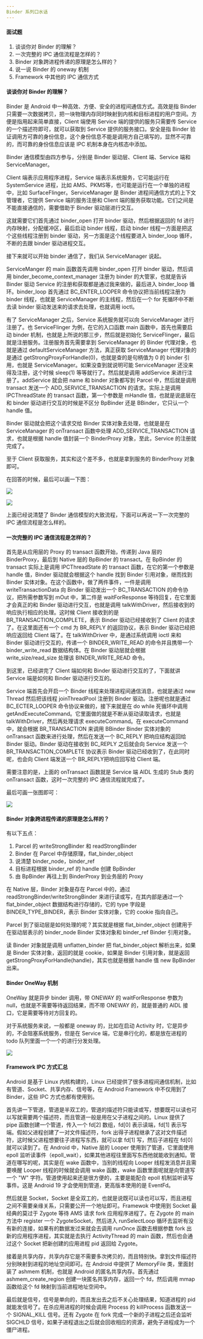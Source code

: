 ```yaml
---
Binder 系列口水话
---
```


#### 面试题

1. 谈谈你对 Binder 的理解？
2. 一次完整的 IPC 通信流程是怎样的？
3. Binder 对象跨进程传递的原理是怎么样的？
4. 说一说 Binder 的 oneway 机制
5. Framework 中其他的 IPC 通信方式 

#### 谈谈你对 Binder 的理解？

Binder 是 Android 中一种高效、方便、安全的进程间通信方式。高效是指 Binder 只需要一次数据拷贝，把一块物理内存同时映射到内核和目标进程的用户空间。方便是指用起来简单直接，Client 端使用 Service 端的提供的服务只需要传 Service 的一个描述符即可，就可以获取到 Service 提供的服务接口。安全是指 Binder 验证调用方可靠的身份信息，这个身份信息不能是调用方自己填写的，显然不可靠的，而可靠的身份信息应该是 IPC 机制本身在内核态中添加。

Binder 通信模型由四方参与，分别是 Binder 驱动层、Client 端、Service 端和 ServiceManager。

Client 端表示应用程序进程，Service 端表示系统服务，它可能运行在 SystemService 进程，比如 AMS、PKMS等，也可能是运行在一个单独的进程中，比如 SurfaceFlinger。ServiceManager 是 Binder 进程间通信方式的上下文管理者，它提供 Service 端的服务注册和 Client 端的服务获取功能。它们之间是不能直接通信的，需要借助于 Binder 驱动层进行交互。

这就需要它们首先通过 binder_open 打开 binder 驱动，然后根据返回的 fd 进行内存映射，分配缓冲区，最后启动 binder 线程，启动 binder 线程一方面是把这个这些线程注册到 binder 驱动，另一方面是这个线程要进入 binder_loop 循环，不断的去跟 binder 驱动进程交互。

接下来就可以开始 binder 通信了，我们从 ServiceManager 说起。

ServiceManger 的 main 函数首先调用 binder_open 打开 binder 驱动，然后调用 binder_become_context_manager 注册为 binder 的大管家，也就是告诉 Binder 驱动 Service 的注册和获取都是通过我来做的，最后进入 binder_loop 循环。binder_loop 首先通过 BC_ENTER_LOOPER 命令协议把当前线程注册为 binder 线程，也就是 ServiceManager 的主线程，然后在一个 for 死循环中不断去读 binder 驱动发送来的请求去处理，也就调用 ioctl。

有了 ServiceManager 之后，Service 系统服务就可以向 ServiceManager 进行注册了。也 ServiceFlinger 为例，在它的入口函数 main 函数中，首先也需要启动 binder 机制，也就是上所说的那三步，然后就是初始化 ServiceFlinger，最后就是注册服务。注册服务首先需要拿到 ServiceManager 的 Binder 代理对象，也就是通过 defaultServiceManager 方法，真正获取 ServiceManager 代理对象的是通过 getStrongProxyForHandle(0)，也就是查的是句柄值为 0 的 binder 引用，也就是 ServiceManager。如果没查到就说明可能 ServiceManager 还没来得及注册，这个时候 sleep(1) 等等就行了。然后就是调用 addService 来进行注册了。addService 就会把 name 和 binder 对象都写到 Parcel 中，然后就是调用 transact 发送一个 ADD_SERVICE_TRANSACTION 的请求。实际上是调用 IPCThreadState 的 transact 函数，第一个参数是 mHandle 值，也就是说底层在和 binder 驱动进行交互的时候是不区分 BpBinder 还是 BBinder，它只认一个 handle 值。 

Binder 驱动就会把这个请求交给 Binder 实体对象去处理，也就是是在 ServiceManager 的 onTransact 函数中处理 ADD_SERVICE_TRANSACTION 请求，也就是根据 handle 值封装一个 BinderProxy 对象，至此，Service 的注册就完成了。

至于 Client 获取服务，其实和这个差不多，也就是拿到服务的 BinderProxy 对象即可。

在回答的时候，最后可以画一下图：

![](https://i.loli.net/2020/03/27/REqCWzQSnokHKFw.png)

![](https://i.loli.net/2020/03/28/1qUCWh5B7vSVzAe.png)

上面已经说清楚了 Binder 通信模型的大致流程，下面可以再说一下一次完整的 IPC 通信流程是怎么样的。

#### 一次完整的 IPC 通信流程是怎样的？

首先是从应用层的 Proxy 的 transact 函数开始，传递到 Java 层的 BinderProxy，最后到 Native 层的 BpBinder 的 transact。在 BpBinder 的 transact 实际上是调用 IPCThreadState 的 transact 函数，在它的第一个参数是 handle 值，Binder 驱动就会根据这个 handle 找到 Binder 引用对象，继而找到 Binder 实体对象。在这个函数中，做了两件事件，一件是调用 writeTransactionData 向 Binder 驱动发出一个 BC_TRANSACTION 的命令协议，把所需参数写到 mOut 中，第二件是 waitForResponse 等待回复，在它里面才会真正的和 Binder 驱动进行交互，也就是调用 talkWithDriver，然后接收到的响应执行相应的处理。这时候 Client 接收到的是 BR_TRANSACTION_COMPLETE，表示 Binder 驱动已经接收到了 Client 的请求了。在这里面还有一个 cmd 为 BR_REPLY 的返回协议，表示 Binder 驱动已经把响应返回给 Client 端了。在 talkWithDriver 中，是通过系统调用 ioctl 来和 Binder 驱动进行交互的，传递一个 BINDER_WRITE_READ 的命令并且携带一个 binder_write_read 数据结构体。在 Binder 驱动层就会根据 write_size/read_size 处理该 BINDER_WRITE_READ 命令。

到这里，已经讲完了 Client 端如何和 Binder 驱动进行交互的了，下面就讲 Service 端是如何和 Binder 驱动进行交互的。

Service 端首先会开启一个 Binder 线程来处理进程间通信消息，也就是通过 new Thread 然后把该线程 joinThreadPool 注册到 Binder 驱动。注册呢也就是通过 BC_ECTER_LOOPER 命令协议来做的，接下来就是在 do while 死循环中调用 getAndExecuteCommand。它里面做的就是不断从驱动读取请求，也就是 talkWithDriver，然后再处理请求 executeCommand。在 executeCommand 中，就会根据 BR_TRANSACTION 来调用 BBinder Binder 实体对象的 onTransact 函数来进行处理，然后在发送一个 BC_REPLY 把响应结构返回给 Binder 驱动。Binder 驱动在接收到 BC_REPLY 之后就会向 Service 发送一个 BR_TRANSACTION_COMPLETE 协议表示 Binder 驱动已经收到了，在此同时呢，也会向 Client 端发送一个 BR_REPLY把响应回写给 Client 端。

需要注意的是，上面的 onTransact 函数就是 Service 端 AIDL 生成的 Stub 类的 onTransact 函数，这时一次完整的 IPC 通信流程就完成了。

最后可画一张图即可：

![](https://i.loli.net/2020/03/28/1ZbMj2fUiX8BGc7.png)

#### Binder 对象跨进程传递的原理是怎么样的？

有以下五点：

1. Parcel 的 writeStrongBinder 和 readStrongBinder
2. Binder 在 Parcel 中存储原理，flat_binder_object
3. 说清楚 binder_node，binder_ref
4. 目标进程根据 binder_ref 的 handle 创建 BpBinder
5. 由 BpBinder 再往上到 BinderProxy 到业务层的 Proxy

在 Native 层，Binder 对象是存在 Parcel 中的，通过 readStrongBinder/writeStrongBinder 来进行读或写，在其内部是通过一个 flat_binder_object 数据结构进行存储的，它的 type 字段是 BINDER_TYPE_BINDER，表示 Binder 实体对象，它的 cookie 指向自己。

Parcel 到了驱动层是如何处理的呢？其实就是根据 flat_binder_object 创建用于在驱动层表示的 binder_node Binder 实体对象和 binder_ref Binder 引用对象。

读 Binder 对象就是调用 unflatten_binder 把 flat_binder_object 解析出来，如果是 Binder 实体对象，返回的就是 cookie，如果是 Binder 引用对象，就是返回 getStrongProxyForHandle(handle)，其实也就是根据 handle 值 new BpBinder 出来。

#### Binder OneWay 机制

OneWay 就是异步 binder 调用，带 ONEWAY 的 waitForResponse 参数为 null，也就是不需要等待返回结果，而不带 ONEWAY 的，就是普通的 AIDL 接口，它是需要等待对方回复的。

对于系统服务来说，一般都是 oneway 的，比如在启动 Activity 时，它是异步的，不会阻塞系统服务，但是在 Service 端，它是串行化的，都是放在进程的 todo 队列里面一个一个的进行分发处理。

![](https://i.loli.net/2020/03/28/8ENCcGDdYVlUKQm.png)

#### Framework IPC 方式汇总

Android 是基于 Linux 内核构建的，Linux 已经提供了很多进程间通信机制，比如有管道、Socket、共享内存、信号等，在 Android Framework 中不仅用到了 Binder，这些 IPC 方式也都有使用到。

首先讲一下管道，管道是半双工的，管道的描述符只能读或写，想要既可以读也可以写就需要两个描述符，而且管道一般是用在父子进程之间的。Linux 提供了 pipe 函数创建一个管道，传入一个 fd[2] 数组，fd[0] 表示读端，fd[1] 表示写端。假如父进程创建了一对文件描述符，fork 出得子进程继承了这对文件描述符，这时候父进程想要往子进程写东西，就可以拿 fd[1] 写，然后子进程在 fd[0] 就可以读到了。在 Android 中，Native 层的 Looper 使用到了管道，它里面使用 epoll 监听读事件（epoll_wait），如果其他进程往里面写东西他就能收到通知。管道在哪写的呢，其实是在 wake 函数中，当别的线程向 Looper 线程发消息并且需要唤醒 Looper 线程的时候就会调用 wake 函数，wake 函数里面呢就是向管道写一个 "W" 字符。管道使用起来还是很方便的，主要是能配合 epoll 机制监听读写事件。这是 Android 19 才会使用到管道，更高版本使用的是 EventFd。

然后就是 Socket，Socket 是全双工的，也就是说既可以读也可以写，而且进程之间不需要亲缘关系，只需要公开一个地址即可。Framewok 中使用到 Socket 最经典的莫过于 Zygote 等待 AMS 请求 fork 应用程序进程了。在 Zygote 的 main 方法中 register 一个 ZygoteSocket，然后进入 runSelectLoop 循环去监听有没有新的连接，如果有的数据发过来就会去调用 runOnce 函数去根据参数 fork 出新的应用程序进程，其实就是去执行 ActivityThread 的 main 函数，然后也会通过这个 Socket 把新创建的应用进程 pid 返回给 Zygote。

接着是共享内存，共享内存它是不需要多次拷贝的，而且特别快。拿到文件描述符分别映射到进程的地址空间即可。在 Android 中提供了 MemoryFile 类，里面封装了 ashmem 机制，也就是 Android 的匿名共享内存。首先通过 ashmem_create_region 创建一块匿名共享内存，返回一个 fd，然后调用 mmap 函数给这个 fd 映射到当前进程地址空间中。

最后就是信号，信号是单向的，而且发出去之后不关心处理结果，知道进程的 pid 就能发信号了。在杀应用进程的时候会调用 Process 的 killProcess 函数发送一个 SIGNAL_KILL 信号。还有 Zygote 在 fork 完成一个新的子进程之后还会监听 SIGCHLD 信号，如果子进程退出之后就会回收相应的资源，避免子进程成为一个僵尸进程。